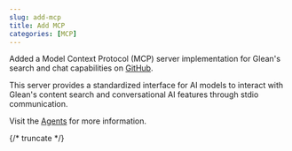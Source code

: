 ```yaml
---
slug: add-mcp
title: Add MCP
categories: [MCP]
---
```


Added a Model Context Protocol (MCP) server implementation for Glean's search and chat capabilities on [GitHub](https://github.com/gleanwork/mcp-server).

This server provides a standardized interface for AI models to interact with Glean's content search and conversational AI features through stdio communication.

Visit the [Agents](guides/agents/) for more information.

{/* truncate */}